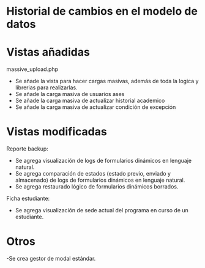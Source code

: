 # Historial de cambios en el modelo de datos


# Vistas añadidas 

massive_upload.php

- Se añade la vista para hacer cargas masivas, además de toda la logica y librerias para realizarlas.
- Se añade la carga masiva de usuarios ases
- Se añade la carga masiva de actualizar historial academico
- Se añade la carga masiva de actualizar condición de excepción

# Vistas modificadas

Reporte backup: 

- Se agrega visualización de logs de formularios dinámicos en lenguaje natural.
- Se agrega comparación de estados (estado previo, enviado y almacenado) de logs de formularios dinámicos en lenguaje natural.
- Se agrega restaurado lógico de formularios dinámicos borrados.

Ficha estudiante: 

 - Se agrega visualización de sede actual del programa en curso de un estudiante.

# Otros

-Se crea gestor de modal estándar.
